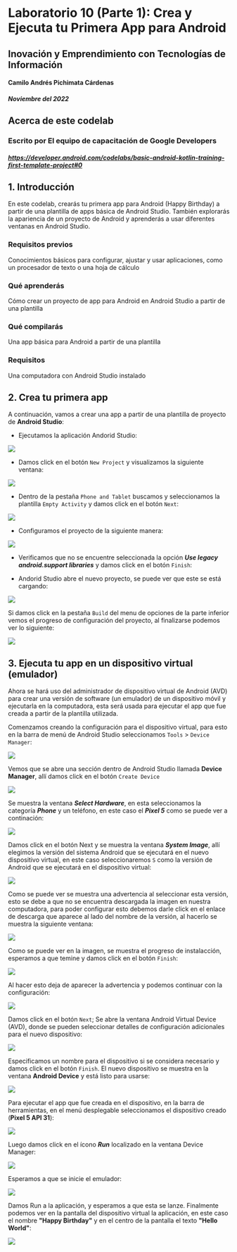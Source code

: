 # Laboratorio 10 (Parte 1): Crea y Ejecuta tu Primera App para Android

## Inovación y Emprendimiento con Tecnologías de Información

#### Camilo Andrés Pichimata Cárdenas

##### Noviembre del 2022

## Acerca de este codelab

### Escrito por El equipo de capacitación de Google Developers

##### https://developer.android.com/codelabs/basic-android-kotlin-training-first-template-project#0

## 1. Introducción

En este codelab, crearás tu primera app para Android (Happy Birthday) a partir de una plantilla de apps básica de Android Studio. También explorarás la apariencia de un proyecto de Android y aprenderás a usar diferentes ventanas en Android Studio.

### Requisitos previos

Conocimientos básicos para configurar, ajustar y usar aplicaciones, como un procesador de texto o una hoja de cálculo

### Qué aprenderás

Cómo crear un proyecto de app para Android en Android Studio a partir de una plantilla

### Qué compilarás

Una app básica para Android a partir de una plantilla

### Requisitos

Una computadora con Android Studio instalado

## 2. Crea tu primera app

A continuación, vamos a crear una app a partir de una plantilla de proyecto de **Android Studio**:

- Ejecutamos la aplicación Andorid Studio:

![](img/Inicio-Android_Studio.png)

- Damos click en el botón `New Project` y visualizamos la siguiente ventana:

![](img/Ventana-New_Project.png)

- Dentro de la pestaña `Phone and Tablet` buscamos y seleccionamos la plantilla `Empty Activity` y damos click en el botón `Next`:

![](img/Ventana-New_Project-Empty_Activity.png)

- Configuramos el proyecto de la siguiente manera:

![](img/Ventana-New_Project-Config.png)

- Verificamos que no se encuentre seleccionada la opción **_Use legacy android.support libraries_** y damos click en el botón `Finish`:

- Andorid Studio abre el nuevo proyecto, se puede ver que este se está cargando:

![](img/New_Project-Created.png)

Si damos click en la pestaña `Build` del menu de opciones de la parte inferior vemos el progreso de configuración del proyecto, al finalizarse podemos ver lo siguiente:

![](img/New_Project-Created-2.png)

## 3. Ejecuta tu app en un dispositivo virtual (emulador)

Ahora se hará uso del administrador de dispositivo virtual de Android (AVD) para crear una versión de software (un emulador) de un dispositivo móvil y ejecutarla en la computadora, esta será usada para ejecutar el app que fue creada a partir de la plantilla utilizada.

Comenzamos creando la configuración para el dispositivo virtual, para esto en la barra de menú de Android Studio seleccionamos `Tools` > `Device Manager`:

![](img/Device_Manager.png)

Vemos que se abre una sección dentro de Android Studio llamada **Device Manager**, allí damos click en el botón `Create Device`

![](img/Device_Manager-2.png)

Se muestra la ventana **_Select Hardware_**, en esta seleccionamos la categoría **_Phone_** y un teléfono, en este caso el **_Pixel 5_** como se puede ver a continación:

![](img/Device_Manager-3.png)

Damos click en el botón Next y se muestra la ventana **_System Image_**, allí elegimos la versión del sistema Android que se ejecutará en el nuevo dispositivo virtual, en este caso seleccionaremos `S` como la versión de Android que se ejecutará en el dispositivo virtual:

![](img/Device_Manager-4.png)

Como se puede ver se muestra una advertencia al seleccionar esta versión, esto se debe a que no se encuentra descargada la imagen en nuestra computadora, para poder configurar esto debemos darle click en el enlace de descarga que aparece al lado del nombre de la versión, al hacerlo se muestra la siguiente ventana:

![](img/Device_Manager-5.png)

Como se puede ver en la imagen, se muestra el progreso de instalacción, esperamos a que temine y damos click en el botón `Finish`:

![](img/Device_Manager-6.png)

Al hacer esto deja de aparecer la advertencia y podemos continuar con la configuración:

![](img/Device_Manager-7.png)

Damos click en el botón `Next`; Se abre la ventana Android Virtual Device (AVD), donde se pueden seleccionar detalles de configuración adicionales para el nuevo dispositivo:

![](img/Device_Manager-8.png)

Especificamos un nombre para el dispositivo si se considera necesario y damos click en el botón `Finish`. El nuevo dispositivo se muestra en la ventana **Android Device** y está listo para usarse:

![](img/Device_Manager-9.png)

Para ejecutar el app que fue creada en el dispositivo, en la barra de herramientas, en el menú desplegable seleccionamos el dispositivo creado (**Pixel 5 API 31**):

![](img/Device_Manager-10.png)

Luego damos click en el ícono **_Run_** localizado en la ventana Device Manager:

![](img/Device_Manager-11.png)

Esperamos a que se inicie el emulador:

![](img/Device_Manager-12.png)

Damos Run a la aplicación, y esperamos a que esta se lanze. Finalmente podemos ver en la pantalla del dispositivo virtual la aplicación, en este caso el nombre **"Happy Birthday"** y en el centro de la pantalla el texto **"Hello World"**:

![](img/Device_Manager-13.png)
